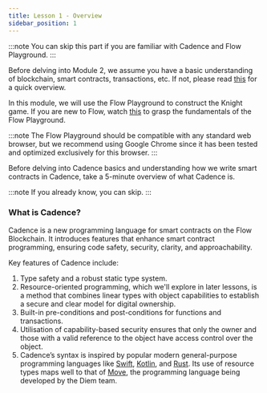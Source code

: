 ```yaml
---
title: Lesson 1 - Overview
sidebar_position: 1
---
```


:::note
You can skip this part if you are familiar with Cadence and Flow Playground.
:::

Before delving into Module 2, we assume you have a basic understanding of blockchain, smart contracts, transactions, etc. If not, please read [this](https://developers.flow.com/build/basics/blocks) for a quick overview.

In this module, we will use the Flow Playground to construct the Knight game. If you are new to Flow, watch [this](https://youtu.be/pRz7EzrWchs?si=bodusfeIHzgHPrV6&t=158) to grasp the fundamentals of the Flow Playground.

:::note
The Flow Playground should be compatible with any standard web browser, but we recommend using Google Chrome since it has been tested and optimized exclusively for this browser.
:::

Before delving into Cadence basics and understanding how we write smart contracts in Cadence, take a 5-minute overview of what Cadence is.

:::note
If you already know, you can skip.
:::

### What is Cadence?

Cadence is a new programming language for smart contracts on the Flow Blockchain. It introduces features that enhance smart contract programming, ensuring code safety, security, clarity, and approachability.

Key features of Cadence include:

1. Type safety and a robust static type system.
2. Resource-oriented programming, which we'll explore in later lessons, is a method that combines linear types with object capabilities to establish a secure and clear model for digital ownership.
3. Built-in pre-conditions and post-conditions for functions and transactions.
4. Utilisation of capability-based security ensures that only the owner and those with a valid reference to the object have access control over the object.
5. Cadence’s syntax is inspired by popular modern general-purpose programming languages like [Swift](https://developer.apple.com/swift/), [Kotlin](https://kotlinlang.org/), and [Rust](https://www.rust-lang.org/). Its use of resource types maps well to that of [Move](https://medium.com/coinmonks/overview-of-move-programming-language-a860ffd8f55d), the programming language being developed by the Diem team.
